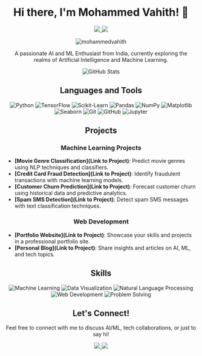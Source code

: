 <h1 align="center">Hi there, I'm Mohammed Vahith! 👋</h1>
<p align="center">
  <a href="https://linkedin.com/in/mohammed-vahith/" target="_blank">
    <img src="https://img.shields.io/badge/-LinkedIn-blue?style=flat-square&logo=Linkedin&logoColor=white&link=https://linkedin.com/in/mohammed-vahith/">
  </a>
  <a href="mailto:vahith2004@gmail.com">
    <img src="https://img.shields.io/badge/-Email-red?style=flat-square&logo=Gmail&logoColor=white&link=mailto:vahith2004@gmail.com">
  </a>
</p>

<p align="center">
  <img src="https://komarev.com/ghpvc/?username=mohammedvahith&label=Profile%20views&color=0e75b6&style=flat" alt="mohammedvahith" />
</p>

<p align="center">A passionate AI and ML Enthusiast from India, currently exploring the realms of Artificial Intelligence and Machine Learning.</p>

<p align="center">
  <img src="https://github-readme-stats.vercel.app/api?username=mohammedvahith&show_icons=true&theme=radical" alt="GitHub Stats" />
</p>

<h2 align="center">Languages and Tools</h2>
<p align="center">
  <img src="https://img.shields.io/badge/-Python-3776AB?style=flat-square&logo=python&logoColor=white" alt="Python" />
  <img src="https://img.shields.io/badge/-TensorFlow-FF6F00?style=flat-square&logo=tensorflow&logoColor=white" alt="TensorFlow" />
  <img src="https://img.shields.io/badge/-Scikit%20Learn-F7931E?style=flat-square&logo=scikit-learn&logoColor=white" alt="Scikit-Learn" />
  <img src="https://img.shields.io/badge/-Pandas-150458?style=flat-square&logo=pandas&logoColor=white" alt="Pandas" />
  <img src="https://img.shields.io/badge/-NumPy-013243?style=flat-square&logo=numpy&logoColor=white" alt="NumPy" />
  <img src="https://img.shields.io/badge/-Matplotlib-FF7F0E?style=flat-square&logo=matplotlib&logoColor=white" alt="Matplotlib" />
  <img src="https://img.shields.io/badge/-Seaborn-4EAE53?style=flat-square&logo=seaborn&logoColor=white" alt="Seaborn" />
  <img src="https://img.shields.io/badge/-Git-F05032?style=flat-square&logo=git&logoColor=white" alt="Git" />
  <img src="https://img.shields.io/badge/-GitHub-181717?style=flat-square&logo=github&logoColor=white" alt="GitHub" />
  <img src="https://img.shields.io/badge/-Jupyter-F37626?style=flat-square&logo=jupyter&logoColor=white" alt="Jupyter" />
</p>

<h2 align="center">Projects</h2>

<h3 align="center">Machine Learning Projects</h3>

- **[Movie Genre Classification](Link to Project)**: Predict movie genres using NLP techniques and classifiers.
- **[Credit Card Fraud Detection](Link to Project)**: Identify fraudulent transactions with machine learning models.
- **[Customer Churn Prediction](Link to Project)**: Forecast customer churn using historical data and predictive analytics.
- **[Spam SMS Detection](Link to Project)**: Detect spam SMS messages with text classification techniques.

<h3 align="center">Web Development</h3>

- **[Portfolio Website](Link to Project)**: Showcase your skills and projects in a professional portfolio site.
- **[Personal Blog](Link to Project)**: Share insights and articles on AI, ML, and tech topics.

<h2 align="center">Skills</h2>

<p align="center">
  <img src="https://img.shields.io/badge/-Machine%20Learning-FF6F00?style=flat-square" alt="Machine Learning" />
  <img src="https://img.shields.io/badge/-Data%20Visualization-4EAE53?style=flat-square" alt="Data Visualization" />
  <img src="https://img.shields.io/badge/-Natural%20Language%20Processing-013243?style=flat-square" alt="Natural Language Processing" />
  <img src="https://img.shields.io/badge/-Web%20Development-181717?style=flat-square" alt="Web Development" />
  <img src="https://img.shields.io/badge/-Problem%20Solving-3776AB?style=flat-square" alt="Problem Solving" />
</p>

<h2 align="center">Let's Connect!</h2>
<p align="center">Feel free to connect with me to discuss AI/ML, tech collaborations, or just to say hi!</p>

<p align="center">
  <a href="https://linkedin.com/in/mohammed-vahith/" target="_blank">
    <img src="https://img.shields.io/badge/-LinkedIn-blue?style=flat-square&logo=Linkedin&logoColor=white&link=https://linkedin.com/in/mohammed-vahith/">
  </a>
  <a href="mailto:vahith2004@gmail.com">
    <img src="https://img.shields.io/badge/-Email-red?style=flat-square&logo=Gmail&logoColor=white&link=mailto:vahith2004@gmail.com">
  </a>
</p>
